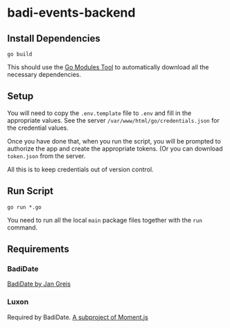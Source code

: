 # badi-events-backend

## Install Dependencies

`go build`

This should use the [Go Modules Tool](https://blog.golang.org/using-go-modules) to automatically download all the necessary dependencies.

## Setup

You will need to copy the `.env.template` file to `.env` and fill in the appropriate values.
See the server `/var/www/html/go/credentials.json` for the credential values.

Once you have done that, when you run the script, you will be prompted to authorize the app and create the appropriate tokens. (Or you can download `token.json` from the server.

All this is to keep credentials out of version control.

## Run Script

`go run *.go`

You need to run all the local `main` package files together with the `run` command.

## Requirements

### BadiDate

[BadiDate by Jan Greis](https://github.com/janrg/badiDate/)

### Luxon

Required by BadiDate. [A subproject of Moment.js](https://moment.github.io/luxon/)
